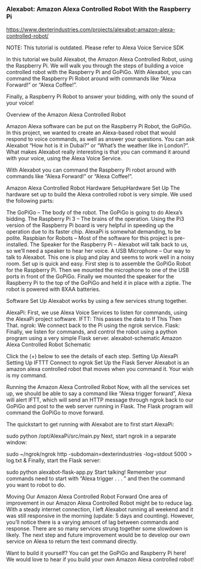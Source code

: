 ### Alexabot: Amazon Alexa Controlled Robot With the Raspberry Pi

https://www.dexterindustries.com/projects/alexabot-amazon-alexa-controlled-robot/

NOTE: This tutorial is outdated. Please refer to Alexa Voice Service  SDK 

In this tutorial we build Alexabot, the Amazon Alexa Controlled Robot, using the Raspberry Pi.  We will walk you through the steps of building a voice controlled robot with the Raspberry Pi and GoPiGo.  With Alexabot, you can command the Raspberry Pi Robot around with commands like “Alexa Forward!” or “Alexa Coffee!”.

Finally, a Raspberry Pi Robot to answer your bidding, with only the sound of your voice!

Overview of the Amazon Alexa Controlled Robot

Amazon Alexa software can be put on the Raspberry Pi Robot, the GoPiGo.  In this project, we wanted to create an Alexa-based robot that would respond to voice commands, as well as answer your questions.  You can ask Alexabot “How hot is it in Dubai?”  or “What’s the weather like in London?”.  What makes Alexabot really interesting is that you can command it around with your voice, using the Alexa Voice Service.

With Alexabot you can command the Raspberry Pi robot around with commands like “Alexa Forward!” or “Alexa Coffee!”.

Amazon Alexa Controlled Robot Hardware SetupHardware Set Up
The hardware set up to build the Alexa controlled robot is very simple.  We used the following parts:

The GoPiGo – The body of the robot.  The GoPiGo is going to do Alexa’s bidding.
The Raspberry Pi 3 – The brains of the operation. Using the Pi3 version of the Raspberry Pi board is very helpful in speeding up the operation due to its faster chip. AlexaPi is somewhat demanding, to be polite.
Raspbian for Robots – Most of the software for this project is pre-installed.
The Speaker for the Raspberry Pi – Alexabot will talk back to us, so we’ll need a speaker to hear her voice.
A USB Microphone – Our way to talk to Alexabot.  This one is plug and play and seems to work well in a noisy room.
Set up is quick and easy.  First step is to assemble the GoPiGo Robot for the Raspberry Pi.  Then we mounted the microphone to one of the USB ports in front of the GoPiGo.  Finally we mounted the speaker for the Raspberry Pi to the top of the GoPiGo and held it in place with a ziptie.  The robot is powered with 8XAA batteries.

Software Set Up
Alexabot works by using a few services strung together.

AlexaPi: First, we use Alexa Voice Services to listen for commands, using the AlexaPi project software.
IFTT: This passes the data to If This Then That.
ngrok: We connect back to the Pi using the ngrok service.
Flask: Finally, we listen for commands, and control the robot using a python program using a very simple Flask server.
alexabot-schematic Amazon Alexa Controlled Robot Schematic 

 Click the (+) below to see the details of each step.
Setting Up AlexaPi
Setting Up IFTTT
Connect to ngrok
Set Up the Flask Server
Alexabot is an amazon alexa controlled robot that moves when you command it.
Your wish is my command.

Running the Amazon Alexa Controlled Robot
Now, with all the services set up, we should be able to say a command like “Alexa trigger forward”, Alexa will alert IFTT, which will send an HTTP message through ngrok back to our GoPiGo and post to the web server running in Flask.  The Flask program will command the GoPiGo to move forward.

The quickstart to get running with Alexabot are to first start AlexaPi:

sudo python /opt/AlexaPi/src/main.py
Next, start ngrok in a separate window:

sudo ~/ngrok/ngrok http -subdomain=dexterindustries -log=stdout 5000 > log.txt &
Finally, start the Flask server:

sudo python alexabot-flask-app.py
Start talking!  Remember your commands need to start with “Alexa trigger . . . ” and then the command you want to robot to do.

Moving Our Amazon Alexa Controlled Robot Forward
One area of improvement in our Amazon Alexa Controlled Robot might be to reduce lag.  With a steady internet connection, I left Alexabot running all weekend and it was still responsive in the morning (update: 5 days and counting).  However, you’ll notice there is a varying amount of lag between commands and response.  There are so many services strung together some slowdown is likely.  The next step and future improvement would be to develop our own service on Alexa to return the text command directly.

Want to build it yourself?  You can get the GoPiGo and Raspberry Pi here!  We would love to hear if you build your own Amazon Alexa controlled robot!